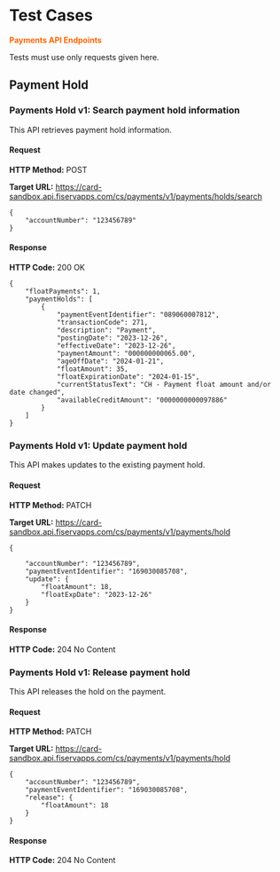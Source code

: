 # Test Cases

<span style="color:#ff6600;">**Payments API Endpoints**</span>

Tests must use only requests given here.

## Payment Hold

### Payments Hold v1: Search payment hold information

This API retrieves payment hold information.

#### Request

**HTTP Method:** POST

**Target URL:** https://card-sandbox.api.fiservapps.com/cs/payments/v1/payments/holds/search

```
{
    "accountNumber": "123456789"
}
```

#### Response

**HTTP Code:** 200 OK

```
{
    "floatPayments": 1,
    "paymentHolds": [
        {
            "paymentEventIdentifier": "089060007812",
            "transactionCode": 271,
            "description": "Payment",
            "postingDate": "2023-12-26",
            "effectiveDate": "2023-12-26",
            "paymentAmount": "000000000065.00",
            "ageOffDate": "2024-01-21",
            "floatAmount": 35,
            "floatExpirationDate": "2024-01-15",
            "currentStatusText": "CH - Payment float amount and/or date changed",
            "availableCreditAmount": "0000000000097886"
        }
    ]
}
```

### Payments Hold v1: Update payment hold

This API makes updates to the existing payment hold.

#### Request

**HTTP Method:** PATCH

**Target URL:**  https://card-sandbox.api.fiservapps.com/cs/payments/v1/payments/hold

```
{

    "accountNumber": "123456789",
    "paymentEventIdentifier": "169030085708",
    "update": {
        "floatAmount": 18,
        "floatExpDate": "2023-12-26"
    }
}
```

#### Response

**HTTP Code:** 204 No Content

### Payments Hold v1: Release payment hold

This API releases the hold on the payment.

#### Request

**HTTP Method:** PATCH

**Target URL:** https://card-sandbox.api.fiservapps.com/cs/payments/v1/payments/hold

```
{
    "accountNumber": "123456789",
    "paymentEventIdentifier": "169030085708",
    "release": {
        "floatAmount": 18
    }
}
```

#### Response

**HTTP Code:** 204 No Content

